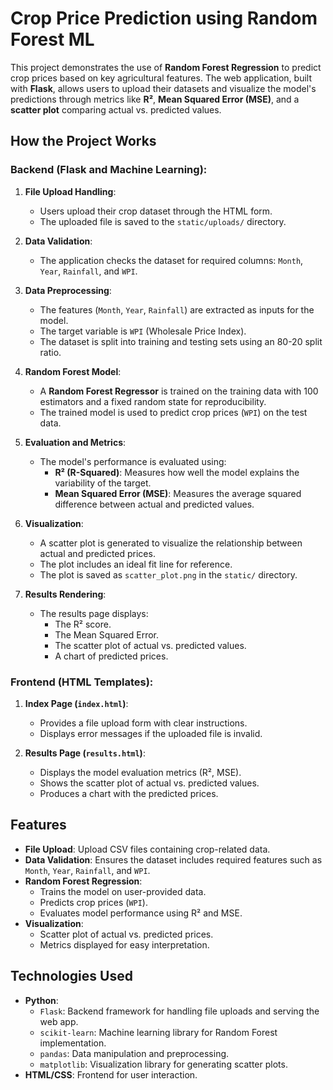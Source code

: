 # Crop Price Prediction using Random Forest ML

This project demonstrates the use of **Random Forest Regression** to predict crop prices based on key agricultural features. The web application, built with **Flask**, allows users to upload their datasets and visualize the model's predictions through metrics like **R²**, **Mean Squared Error (MSE)**, and a **scatter plot** comparing actual vs. predicted values.

## How the Project Works

### Backend (Flask and Machine Learning):
1. **File Upload Handling**:
   - Users upload their crop dataset through the HTML form.
   - The uploaded file is saved to the `static/uploads/` directory.

2. **Data Validation**:
   - The application checks the dataset for required columns: `Month`, `Year`, `Rainfall`, and `WPI`.

3. **Data Preprocessing**:
   - The features (`Month`, `Year`, `Rainfall`) are extracted as inputs for the model.
   - The target variable is `WPI` (Wholesale Price Index).
   - The dataset is split into training and testing sets using an 80-20 split ratio.

4. **Random Forest Model**:
   - A **Random Forest Regressor** is trained on the training data with 100 estimators and a fixed random state for reproducibility.
   - The trained model is used to predict crop prices (`WPI`) on the test data.

5. **Evaluation and Metrics**:
   - The model's performance is evaluated using:
     - **R² (R-Squared)**: Measures how well the model explains the variability of the target.
     - **Mean Squared Error (MSE)**: Measures the average squared difference between actual and predicted values.

6. **Visualization**:
   - A scatter plot is generated to visualize the relationship between actual and predicted prices.
   - The plot includes an ideal fit line for reference.
   - The plot is saved as `scatter_plot.png` in the `static/` directory.

7. **Results Rendering**:
   - The results page displays:
     - The R² score.
     - The Mean Squared Error.
     - The scatter plot of actual vs. predicted values.
     - A chart of predicted prices.

### Frontend (HTML Templates):
1. **Index Page (`index.html`)**:
   - Provides a file upload form with clear instructions.
   - Displays error messages if the uploaded file is invalid.

2. **Results Page (`results.html`)**:
   - Displays the model evaluation metrics (R², MSE).
   - Shows the scatter plot of actual vs. predicted values.
   - Produces a chart with the predicted prices.

## Features
- **File Upload**: Upload CSV files containing crop-related data.
- **Data Validation**: Ensures the dataset includes required features such as `Month`, `Year`, `Rainfall`, and `WPI`.
- **Random Forest Regression**:
  - Trains the model on user-provided data.
  - Predicts crop prices (`WPI`).
  - Evaluates model performance using R² and MSE.
- **Visualization**:
  - Scatter plot of actual vs. predicted prices.
  - Metrics displayed for easy interpretation.

## Technologies Used
- **Python**:
  - `Flask`: Backend framework for handling file uploads and serving the web app.
  - `scikit-learn`: Machine learning library for Random Forest implementation.
  - `pandas`: Data manipulation and preprocessing.
  - `matplotlib`: Visualization library for generating scatter plots.
- **HTML/CSS**: Frontend for user interaction.


